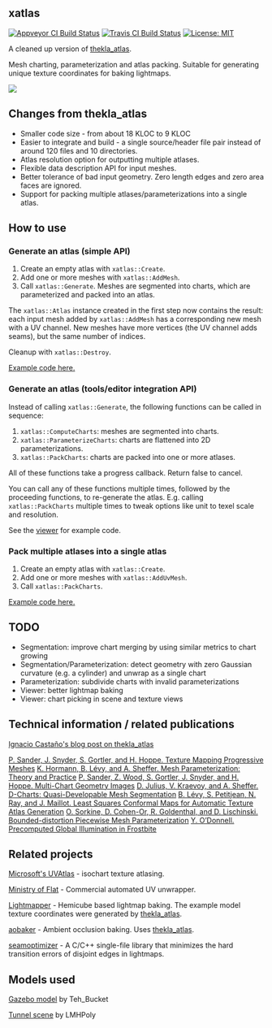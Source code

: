 ## xatlas

[![Appveyor CI Build Status](https://ci.appveyor.com/api/projects/status/github/jpcy/xatlas?branch=master&svg=true)](https://ci.appveyor.com/project/jpcy/xatlas) [![Travis CI Build Status](https://travis-ci.org/jpcy/xatlas.svg?branch=master)](https://travis-ci.org/jpcy/xatlas) [![License: MIT](https://img.shields.io/badge/License-MIT-yellow.svg)](https://opensource.org/licenses/MIT)

A cleaned up version of [thekla_atlas](https://github.com/Thekla/thekla_atlas).

Mesh charting, parameterization and atlas packing. Suitable for generating unique texture coordinates for baking lightmaps.

[![](https://user-images.githubusercontent.com/3744372/43034067-5c09c1da-8d18-11e8-8490-25770f05e8e0.png)](https://user-images.githubusercontent.com/3744372/43034066-53a62dee-8d18-11e8-9767-0b38ed3fa2d3.png)

## Changes from thekla_atlas
* Smaller code size - from about 18 KLOC to 9 KLOC
* Easier to integrate and build - a single source/header file pair instead of around 120 files and 10 directories.
* Atlas resolution option for outputting multiple atlases.
* Flexible data description API for input meshes.
* Better tolerance of bad input geometry. Zero length edges and zero area faces are ignored.
* Support for packing multiple atlases/parameterizations into a single atlas.

## How to use

### Generate an atlas (simple API)

1. Create an empty atlas with `xatlas::Create`.
2. Add one or more meshes with `xatlas::AddMesh`.
3. Call `xatlas::Generate`. Meshes are segmented into charts, which are parameterized and packed into an atlas.

The `xatlas::Atlas` instance created in the first step now contains the result: each input mesh added by `xatlas::AddMesh` has a corresponding new mesh with a UV channel. New meshes have more vertices (the UV channel adds seams), but the same number of indices.

Cleanup with `xatlas::Destroy`.

[Example code here.](https://github.com/jpcy/xatlas/blob/master/extra/example.cpp)

### Generate an atlas (tools/editor integration API)

Instead of calling `xatlas::Generate`, the following functions can be called in sequence:

1. `xatlas::ComputeCharts`: meshes are segmented into charts.
2. `xatlas::ParameterizeCharts`: charts are flattened into 2D parameterizations.
3. `xatlas::PackCharts`: charts are packed into one or more atlases.

All of these functions take a progress callback. Return false to cancel.

You can call any of these functions multiple times, followed by the proceeding functions, to re-generate the atlas. E.g. calling `xatlas::PackCharts` multiple times to tweak options like unit to texel scale and resolution.

See the [viewer](https://github.com/jpcy/xatlas/tree/master/extra) for example code.

### Pack multiple atlases into a single atlas

1. Create an empty atlas with `xatlas::Create`.
2. Add one or more meshes with `xatlas::AddUvMesh`.
3. Call `xatlas::PackCharts`.

[Example code here.](https://github.com/jpcy/xatlas/blob/master/extra/example_uvmesh.cpp)

## TODO

* Segmentation: improve chart merging by using similar metrics to chart growing
* Segmentation/Parameterization: detect geometry with zero Gaussian curvature (e.g. a cylinder) and unwrap as a single chart
* Parameterization: subdivide charts with invalid parameterizations
* Viewer: better lightmap baking
* Viewer: chart picking in scene and texture views

## Technical information / related publications

[Ignacio Castaño's blog post on thekla_atlas](http://the-witness.net/news/2010/03/graphics-tech-texture-parameterization/)

[P. Sander, J. Snyder, S. Gortler, and H. Hoppe. Texture Mapping Progressive Meshes](http://hhoppe.com/proj/tmpm/)
[K. Hormann, B. Lévy, and A. Sheffer. Mesh Parameterization: Theory and Practice](http://alice.loria.fr/publications/papers/2007/SigCourseParam/param-course.pdf)
[P. Sander, Z. Wood, S. Gortler, J. Snyder, and H. Hoppe. Multi-Chart Geometry Images](http://hhoppe.com/proj/mcgim/)
[D. Julius, V. Kraevoy, and A. Sheffer. D-Charts: Quasi-Developable Mesh Segmentation](https://www.cs.ubc.ca/~vlady/dcharts/EG05.pdf)
[B. Lévy, S. Petitjean, N. Ray, and J. Maillot. Least Squares Conformal Maps for Automatic Texture Atlas Generation](https://members.loria.fr/Bruno.Levy/papers/LSCM_SIGGRAPH_2002.pdf)
[O. Sorkine, D. Cohen-Or, R. Goldenthal, and D. Lischinski. Bounded-distortion Piecewise Mesh Parameterization](https://igl.ethz.ch/projects/parameterization/BDPMP/index.php)
[Y. O’Donnell. Precomputed Global Illumination in Frostbite](https://media.contentapi.ea.com/content/dam/eacom/frostbite/files/gdc2018-precomputedgiobalilluminationinfrostbite.pdf)

## Related projects

[Microsoft's UVAtlas](https://github.com/Microsoft/UVAtlas) - isochart texture atlasing.

[Ministry of Flat](http://www.quelsolaar.com/ministry_of_flat/) - Commercial automated UV unwrapper.

[Lightmapper](https://github.com/ands/lightmapper) - Hemicube based lightmap baking. The example model texture coordinates were generated by [thekla_atlas](https://github.com/Thekla/thekla_atlas).

[aobaker](https://github.com/prideout/aobaker) - Ambient occlusion baking. Uses [thekla_atlas](https://github.com/Thekla/thekla_atlas).

[seamoptimizer](https://github.com/ands/seamoptimizer]) - A C/C++ single-file library that minimizes the hard transition errors of disjoint edges in lightmaps.

## Models used

[Gazebo model](https://opengameart.org/content/gazebo-0) by Teh_Bucket

[Tunnel scene](https://lmhpoly.com/unity-tutorial-volumetric-lighting/) by LMHPoly
